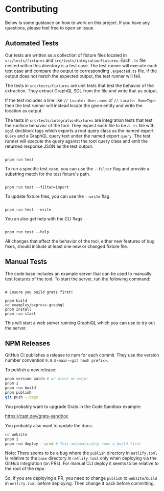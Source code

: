 # Contributing

Below is some guidance on how to work on this project. If you have any questions, please feel free to open an issue.

## Automated Tests

Our tests are written as a collection of fixture files located in
`src/tests/fixtures` and `src/tests/integrationFixtures`. Each `.ts` file nested
within this directory is a test case. The test runner will execute each test
case and compare the output to corresponding `.expected.ts` file. If the
output does not match the expected output, the test runner will fail.

The tests in `src/tests/fixtures` are unit tests that test the behavior of the
extraction. They extract GraphQL SDL from the file and write that as output.

If the test includes a line like `// Locate: User.name` of `// Locate: SomeType`
then the test runner will instead locate the given entity and write the location
as output.

The tests in `src/tests/integrationFixtures` are integration tests that test the _runtime_ behavior of the tool. They expect each file to be a `.ts` file with `@gql` docblock tags which exports a root query class as the named export `Query` and a GraphQL query text under the named export `query`. The test runner will execute the query against the root query class and emit the returned response JSON as the test output.

```

pnpm run test

```

To run a specific test case, you can use the `--filter` flag and provide a
substring match for the test fixture's path.

```

pnpm run test --filter=import

```

To update fixture files, you can use the `--write` flag.

```

pnpm run test --write

```

You an also get help with the CLI flags:

```

pnpm run test --help

```

All changes that affect the behavior of the tool, either new features of bug
fixes, should include at least one new or changed fixture file.

## Manual Tests

The code base includes an example server that can be used to manually test
features of the tool. To start the server, run the following command:

```

# Ensure you build grats first!

pnpm build
cd examples/express-graphql
pnpm install
pnpm run start

```

This will start a web server running GraphiQL which you can use to try out the server.

## NPM Releases

GitHub CI publishes a release to npm for each commit. They use the version number convention `0.0.0-main-<git hash prefix>`.

To publish a new release:

```bash
pnpm version patch # or minor or major
pnpm i
pnpm run build
pnpm publish
git push --tags
```

You probably want to upgrade Grats in the Code Sandbox example:

https://capt.dev/grats-sandbox

You probably also want to update the docs:

```bash
cd website
pnpm i
pnpm run deploy --prod # This automatically runs a build first
```

Note: There seems to be a bug where the `publish` directory in `netlify.toml` is relative to the `base` directory in `netlify.toml` only when deploying via the GitHub integration (on PRs). For manual CLI deploy it seems to be relative to the root of the repo.

So, if you are deploying a PR, you need to change `publish` to `website/build` in `netlify.toml` before deploying. Then change it back before committing.
